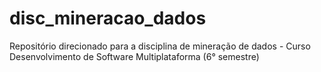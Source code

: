 # disc_mineracao_dados
Repositório direcionado para a disciplina de mineração de dados - Curso Desenvolvimento de Software Multiplataforma (6° semestre)
